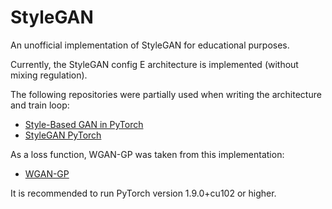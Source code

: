 # StyleGAN
An unofficial implementation of StyleGAN for educational purposes.

Currently, the StyleGAN config E architecture is implemented (without mixing regulation).

The following repositories were partially used when writing the architecture and train loop:
* [Style-Based GAN in PyTorch](https://github.com/rosinality/style-based-gan-pytorch) 
* [StyleGAN PyTorch](https://github.com/tomguluson92/StyleGAN_PyTorch)

As a loss function, WGAN-GP was taken from this implementation:
* [WGAN-GP](https://github.com/eriklindernoren/PyTorch-GAN/blob/a163b82beff3d01688d8315a3fd39080400e7c01/implementations/wgan_gp/wgan_gp.py)

It is recommended to run PyTorch version 1.9.0+cu102 or higher.
